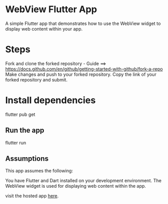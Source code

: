 # WebView Flutter App
A simple Flutter app that demonstrates how to use the WebView widget to display web content within your app.
# Steps
Fork and clone the forked repository - Guide ==> https://docs.github.com/en/github/getting-started-with-github/fork-a-repo
Make changes and push to your forked repository.
Copy the link of your forked repository and submit.
# Install dependencies
flutter pub get
## Run the app
flutter run
## Assumptions
This app assumes the following:

You have Flutter and Dart installed on your development environment.
The WebView widget is used for displaying web content within the app.

visit the hosted app [here](https://appetize.io/app/sbrdys3zp5muklankohngeuj64?device=pixel6&osVersion=12.0&scale=75).
